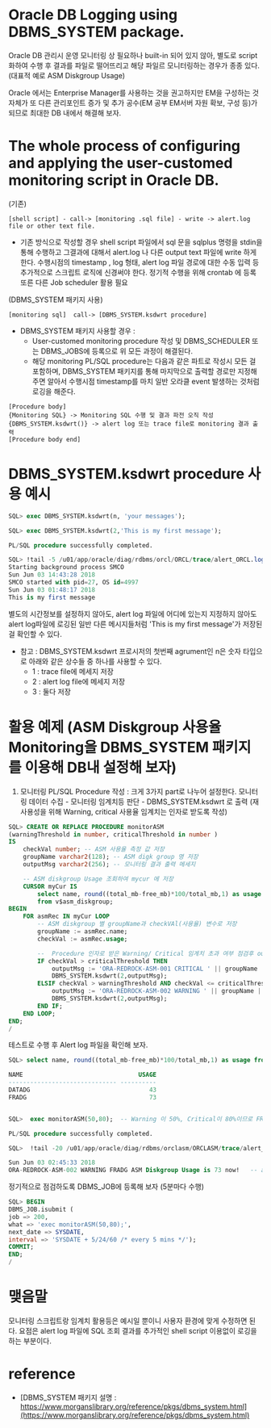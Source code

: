 # Oracle DB Logging using DBMS_SYSTEM package.


Oracle DB 관리시 운영 모니터링 상 필요하나 built-in 되어 있지 않아, 별도로 script화하여 수행 후 결과를 파일로 떨어뜨리고 해당 파일르 모니터링하는 경우가 종종 있다.
(대표적 예로 ASM Diskgroup Usage)

Oracle 에서는 Enterprise Manager를 사용하는 것을 권고하지만 EM을 구성하는 것 자체가 또 다른 관리포인트 증가 및 추가 공수(EM 공부 EM서버 자원 확보, 구성 등)가 되므로  최대한 DB 내에서 해결해 보자.

# The whole process of configuring and applying the user-customed monitoring script in Oracle DB.



(기존)
```
[shell script] - call-> [monitoring .sql file] - write -> alert.log file or other text file.
```

- 기존 방식으로 작성할 경우 shell script 파일에서 sql 문을 sqlplus 명령을 stdin을 통해 수행하고 그결과에 대해서 alert.log 나 다른 output text 파일에 write 하게 한다.
수행시점의 timestamp , log 형태, alert log 파일 경로에 대한 수동 입력 등 추가적으로 스크립트 로직에 신경써야 한다.
정기적 수행을 위해 crontab 에 등록 또른 다른 Job scheduler 활용 필요



(DBMS_SYSTEM 패키지 사용)
```
[monitoring sql]  call-> [DBMS_SYSTEM.ksdwrt procedure]
```
- DBMS_SYSTEM 패키지 사용할 경우 :
   * User-customed monitoring procedure 작성 및 DBMS_SCHEDULER 또는 DBMS_JOBS에 등록으로 위 모든 과정이 해결된다.
   * 해당 monitoring PL/SQL procedure는 다음과 같은 파트로 작성시 모든 걸 포함하며, DBMS_SYSTEM 패키지를 통해 마지막으로 출력할 경로만 지정해주면 알아서 수행시점 timestamp를 마치 일반 오라클 event 발생하는 것처럼 로깅을 해준다.

```
[Procedure body]
{Monitoring SQL} -> Monitoring SQL 수행 및 결과 파전 오직 작성
{DBMS_SYSTEM.ksdwrt()} -> alert log 또는 trace file로 monitoring 결과 출력
[Procedure body end]
```

# DBMS_SYSTEM.ksdwrt procedure 사용 예시

```SQL
SQL> exec DBMS_SYSTEM.ksdwrt(n, 'your messages');

SQL> exec DBMS_SYSTEM.ksdwrt(2,'This is my first message');

PL/SQL procedure successfully completed.

SQL> !tail -5 /u01/app/oracle/diag/rdbms/orcl/ORCL/trace/alert_ORCL.log
Starting background process SMCO
Sun Jun 03 14:43:28 2018
SMCO started with pid=27, OS id=4997
Sun Jun 03 01:48:17 2018 
This is my first message  
```
별도의 시간정보를 설정하지 않아도, alert log 파일에 어디에 있는지 지정하지 않아도 alert log파일에 로깅된 일반 다른 메시지들처럼 'This is my first message'가 저장된걸 확인할 수 있다.

 - 참고 : DBMS_SYSTEM.ksdwrt 프로시저의 첫번째 agrument인 n은  숫자 타입으로 아래와 같은 상수들 중 하나를 사용할 수 있다.
   * 1 : trace file에 메세지 저장
   * 2 : alert log file에 메세지 저장
   * 3 : 둘다 저장


# 활용 예제 (ASM Diskgroup 사용율 Monitoring을 DBMS_SYSTEM 패키지를 이용해 DB내 설정해 보자)

1) 모니터링 PL/SQL Procedure 작성 : 크게 3가지 part로 나누어 설정한다.
모니터링 데이터 수집 - 모니터링 임계치등 판단 - DBMS_SYSTEM.ksdwrt 로 출력
(재사용성을 위해 Warning, critical 사용율 임계치는 인자로 받도록 작성)

```SQL
SQL> CREATE OR REPLACE PROCEDURE monitorASM
(warningThreshold in number, criticalThreshold in number )
IS
	checkVal number; -- ASM 사용율 측정 값 저장
	groupName varchar2(128); -- ASM digk group 명 저장
	outputMsg varchar2(256); -- 모니터링 결과 출력 메세지

    -- ASM diskgroup Usage 조회하여 mycur 에 저장
	CURSOR myCur IS
		select name, round((total_mb-free_mb)*100/total_mb,1) as usage 
		from v$asm_diskgroup;
BEGIN
    FOR asmRec IN myCur LOOP
	    -- ASM diskgroup 별 groupName과 checkVAl(사용율) 변수로 저장
		groupName := asmRec.name;
		checkVal := asmRec.usage;

        --  Procedure 인자로 받은 Warning/ Critical 임계치 초과 여부 점검후 outputMsg 완성 후 alert log에 출력
		IF checkVal > criticalThreshold THEN
			outputMsg := 'ORA-REDROCK-ASM-001 CRITICAL ' || groupName || ' ASM Diskgroup Usage is ' || checkVal || ' now!';
		    DBMS_SYSTEM.ksdwrt(2,outputMsg);
		ELSIF checkVal > warningThreshold AND checkVal <= criticalThreshold THEN
			outputMsg := 'ORA-REDROCK-ASM-002 WARNING ' || groupName || ' ASM Diskgroup Usage is ' || checkVal || ' now!';
            DBMS_SYSTEM.ksdwrt(2,outputMsg);
		END IF;
	END LOOP;
END;
/
```

테스트로 수행 후 Alert log 파일을 확인해 보자.
```SQL
SQL> select name, round((total_mb-free_mb)*100/total_mb,1) as usage from v$asm_diskgroup;   -- ASM usage 사용율 확인

NAME                                USAGE
------------------------------ ----------
DATADG                                 43
FRADG                                  73


SQL>  exec monitorASM(50,80);  -- Warning 이 50%, Critical이 80%이므로 FRADG 만  Waring으로 alert log에 출력되어야 한다.

PL/SQL procedure successfully completed.

SQL>  !tail -20 /u01/app/oracle/diag/rdbms/orclasm/ORCLASM/trace/alert_ORCLASM.log

Sun Jun 03 02:45:33 2018
ORA-REDROCK-ASM-002 WARNING FRADG ASM Diskgroup Usage is 73 now!   -- alert log 확인시 원하는 조건대로 잘 출력됨을 확인할 수 있다.

```

정기적으로 점검하도록 DBMS_JOB에 등록해 보자 (5분마다 수행)
```SQL
SQL> BEGIN
DBMS_JOB.isubmit (
job => 200,
what => 'exec monitorASM(50,80);',
next_date => SYSDATE,
interval => 'SYSDATE + 5/24/60 /* every 5 mins */');
COMMIT;
END;
/

```


# 맺음말
 모니터링 스크립트랑 임계치 활용등은 예시일 뿐이니 사용자 환경에 맞게 수정하면 된다.
 요점은 alert log 파일에 SQL 조회 결과를 추가적인 shell script 이용없이 로깅을 하는 부분이다.

# reference 

 - [DBMS_SYSTEM 패키지 설명 : https://www.morganslibrary.org/reference/pkgs/dbms_system.html](https://www.morganslibrary.org/reference/pkgs/dbms_system.html)
